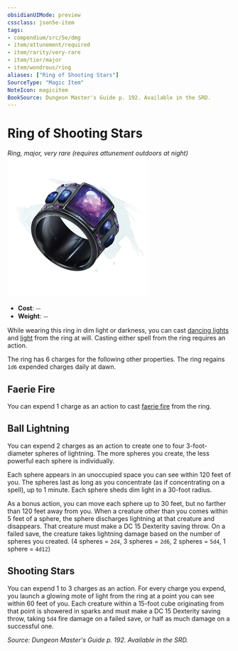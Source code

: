 ```yaml
---
obsidianUIMode: preview
cssclass: json5e-item
tags:
- compendium/src/5e/dmg
- item/attunement/required
- item/rarity/very-rare
- item/tier/major
- item/wondrous/ring
aliases: ["Ring of Shooting Stars"]
SourceType: "Magic Item"
NoteIcon: magicitem
BookSource: Dungeon Master's Guide p. 192. Available in the SRD.
---
```

# Ring of Shooting Stars
*Ring, major, very rare (requires attunement outdoors at night)*  
![](https://raw.githubusercontent.com/5etools-mirror-2/5etools-img/main/items/DMG/Ring%20of%20Shooting%20Stars.webp#right)  

- **Cost**: ⏤
- **Weight**: ⏤

While wearing this ring in dim light or darkness, you can cast [dancing lights](/2-Mechanics/CLI/spells/dancing-lights.md) and [light](/2-Mechanics/CLI/spells/light.md) from the ring at will. Casting either spell from the ring requires an action.

The ring has 6 charges for the following other properties. The ring regains `1d6` expended charges daily at dawn.

## Faerie Fire

You can expend 1 charge as an action to cast [faerie fire](/2-Mechanics/CLI/spells/faerie-fire.md) from the ring.

## Ball Lightning

You can expend 2 charges as an action to create one to four 3-foot-diameter spheres of lightning. The more spheres you create, the less powerful each sphere is individually.

Each sphere appears in an unoccupied space you can see within 120 feet of you. The spheres last as long as you concentrate (as if concentrating on a spell), up to 1 minute. Each sphere sheds dim light in a 30-foot radius.

As a bonus action, you can move each sphere up to 30 feet, but no farther than 120 feet away from you. When a creature other than you comes within 5 feet of a sphere, the sphere discharges lightning at that creature and disappears. That creature must make a DC 15 Dexterity saving throw. On a failed save, the creature takes lightning damage based on the number of spheres you created. (4 spheres = `2d4`, 3 spheres = `2d6`, 2 spheres = `5d4`, 1 sphere = `4d12`)

## Shooting Stars

You can expend 1 to 3 charges as an action. For every charge you expend, you launch a glowing mote of light from the ring at a point you can see within 60 feet of you. Each creature within a 15-foot cube originating from that point is showered in sparks and must make a DC 15 Dexterity saving throw, taking `5d4` fire damage on a failed save, or half as much damage on a successful one.

*Source: Dungeon Master's Guide p. 192. Available in the SRD.*